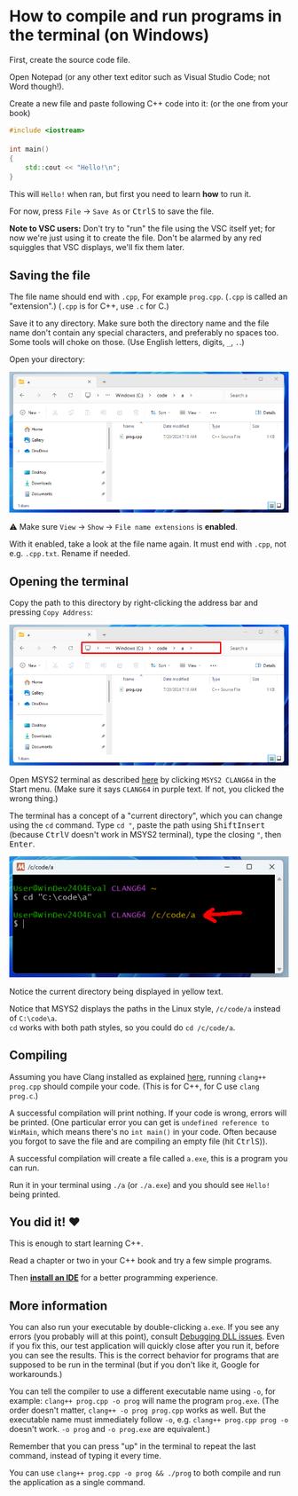 # How to compile and run programs in the terminal (on Windows)

First, create the source code file.

Open Notepad (or any other text editor such as Visual Studio Code; not Word though!).

Create a new file and paste following C++ code into it: (or the one from your book)
```cpp
#include <iostream>

int main()
{
    std::cout << "Hello!\n";
}
```

This will `Hello!` when ran, but first you need to learn **how** to run it.

For now, press `File` → `Save As` or <kbd>Ctrl</kbd><kbd>S</kbd> to save the file.

**Note to VSC users:** Don't try to "run" the file using the VSC itself yet; for now we're just using it to create the file. Don't be alarmed by any red squiggles that VSC displays, we'll fix them later.

## Saving the file

The file name should end with `.cpp`, For example `prog.cpp`. (`.cpp` is called an "extension".) (`.cpp` is for C++, use `.c` for C.)

Save it to any directory. Make sure both the directory name and the file name don't contain any special characters, and preferably no spaces too. Some tools will choke on those. (Use English letters, digits, `_`, `.`.)

Open your directory:

[![Windows file explorer](/tooling/images/file_explorer.png)](/tooling/images/file_explorer.png)

⚠ Make sure `View` → `Show` → `File name extensions` is **enabled**.

With it enabled, take a look at the file name again. It must end with `.cpp`, not e.g. `.cpp.txt`. Rename if needed.

## Opening the terminal

Copy the path to this directory by right-clicking the address bar and pressing `Copy Address`:

[![Windows file explorer](/tooling/images/file_explorer_address.png)](/tooling/images/file_explorer_address.png)

Open MSYS2 terminal as described [here](/tooling/articles/installing_toolchain_msys2.md#installing-msys2) by clicking `MSYS2 CLANG64` in the Start menu. (Make sure it says `CLANG64` in purple text. If not, you clicked the wrong thing.)

The terminal has a concept of a "current directory", which you can change using the `cd` command. Type `cd "`, paste the path using <kbd>Shift</kbd><kbd>Insert</kbd> (because <kbd>Ctrl</kbd><kbd>V</kbd> doesn't work in MSYS2 terminal), type the closing `"`, then <kbd>Enter</kbd>.

[![terminal after cd](/tooling/images/terminal_after_cd.png)](/tooling/images/terminal_after_cd.png)

Notice the current directory being displayed in yellow text.

Notice that MSYS2 displays the paths in the Linux style, `/c/code/a` instead of `C:\code\a`.<br/>
`cd` works with both path styles, so you could do `cd /c/code/a`.

## Compiling

Assuming you have Clang installed as explained [here](/tooling/articles/installing_toolchain_msys2.md), running `clang++ prog.cpp` should compile your code. (This is for C++, for C use `clang prog.c`.)

A successful compilation will print nothing. If your code is wrong, errors will be printed. (One particular error you can get is `undefined reference to WinMain`, which means there's no `int main()` in your code. Often because you forgot to save the file and are compiling an empty file (hit <kbd>Ctrl</kbd><kbd>S</kbd>)).

A successful compilation will create a file called `a.exe`, this is a program you can run.

Run it in your terminal using `./a` (or `./a.exe`) and you should see `Hello!` being printed.

## You did it! ❤️

This is enough to start learning C++.

Read a chapter or two in your C++ book and try a few simple programs.

Then [**install an IDE**](/tooling/articles/installing_vsc.md) for a better programming experience.

## More information

You can also run your executable by double-clicking `a.exe`. If you see any errors (you probably will at this point), consult [Debugging DLL issues](/tooling/articles/debugging_dll_issues.md). Even if you fix this, our test application will quickly close after you run it, before you can see the results. This is the correct behavior for programs that are supposed to be run in the terminal (but if you don't like it, Google for workarounds.)

You can tell the compiler to use a different executable name using `-o`, for example: `clang++ prog.cpp -o prog` will name the program `prog.exe`. (The order doesn't matter, `clang++ -o prog prog.cpp` works as well. But the executable name must immediately follow `-o`, e.g. `clang++ prog.cpp prog -o` doesn't work. `-o prog` and `-o prog.exe` are equivalent.)

Remember that you can press "up" in the terminal to repeat the last command, instead of typing it every time.

You can use `clang++ prog.cpp -o prog && ./prog` to both compile and run the application as a single command.
